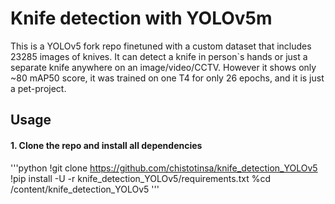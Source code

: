 # Knife detection with YOLOv5m

This is a YOLOv5 fork repo finetuned with a custom dataset that includes 23285 images of knives.
It can detect a knife in person`s hands or just a separate knife anywhere on an image/video/CCTV.
However it shows only ~80 mAP50 score, it was trained on one T4 for only 26 epochs, and it is just a pet-project.

## Usage
#### 1. Clone the repo and install all dependencies
'''python
!git clone https://github.com/chistotinsa/knife_detection_YOLOv5
!pip install -U -r knife_detection_YOLOv5/requirements.txt
%cd /content/knife_detection_YOLOv5
'''
